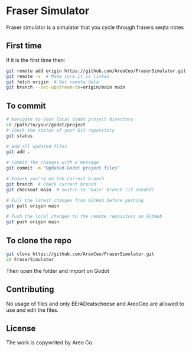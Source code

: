 # Fraser Simulator

Fraser simulator is a simulator that you cycle through frasers seqta notes

## First time
If it is the first time then:
``` bash
git remote add origin https://github.com/AreoCeo/FraserSimulator.git
git remote -v  # Make sure it is linked
git fetch origin  # Get remote data
git branch --set-upstream-to=origin/main main
```
## To commit
```bash
# Navigate to your local Godot project directory
cd /path/to/your/godot/project
# Check the status of your Git repository
git status

# Add all updated files
git add .

# Commit the changes with a message
git commit -m "Updated Godot project files"

# Ensure you're on the correct branch
git branch  # Check current branch
git checkout main  # Switch to 'main' branch (if needed)

# Pull the latest changes from GitHub before pushing
git pull origin main

# Push the local changes to the remote repository on GitHub
git push origin main
```

## To clone the repo
``` bash
git clone https://github.com/AreoCeo/FraserSimulator.git
cd FraserSimulator
```
Then open the folder and import on Godot

## Contributing

No usage of files and only BErADeatscheese and AreoCeo are allowed to use and edit the files.
## License

The work is copywrited by Areo Co.
